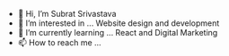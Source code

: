 - 👋 Hi, I’m Subrat Srivastava
- 👀 I’m interested in ... Website design and development
- 🌱 I’m currently learning ... React and Digital Marketing
- 📫 How to reach me ...  

<!---
subratsri/subratsri is a ✨ special ✨ repository because its `README.md` (this file) appears on your GitHub profile.
You can click the Preview link to take a look at your changes.
--->

